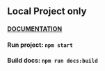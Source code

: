## Local Project only

#### [DOCUMENTATION](http://localhost:5000/docs/)

#### Run project: `npm start`

#### Build docs: `npm run docs:build`
